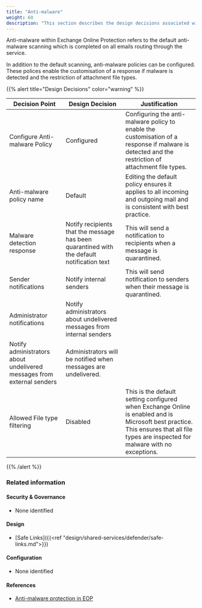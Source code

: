 ```yaml
---
title: "Anti-malware"
weight: 60
description: "This section describes the design decisions associated with Anti-malware Microsoft 365 security features for system(s) built using ASD's Blueprint for Secure Cloud."
---
```


Anti-malware within Exchange Online Protection refers to the default anti-malware scanning which is completed on all emails routing through the service.

In addition to the default scanning, anti-malware policies can be configured. These polices enable the customisation of a response if malware is detected and the restriction of attachment file types.

{{% alert title="Design Decisions" color="warning" %}}

| Decision Point                                                         | Design Decision                                                                            | Justification                                                                                                                                                                         |
|------------------------------------------------------------------------|--------------------------------------------------------------------------------------------|---------------------------------------------------------------------------------------------------------------------------------------------------------------------------------------|
| Configure Anti-malware Policy                                          | Configured                                                                                 | Configuring the anti-malware policy to enable the customisation of a response if malware is detected and the restriction of attachment file types.                                 |
| Anti-malware policy name                                               | Default                                                                                    | Editing the default policy ensures it applies to all incoming and outgoing mail and is consistent with best practice.                                                                 |
| Malware detection response                                             | Notify recipients that the message has been quarantined with the default notification text | This will send a notification to recipients when a message is quarantined.                                                                                                            |
| Sender notifications                                                   | Notify internal senders                                                                    | This will send notification to senders when their message is quarantined.                                                                                                             |
| Administrator notifications                                            | Notify administrators about undelivered messages from internal senders                     |                                                                                                                                                                                       |
| Notify administrators about undelivered messages from external senders | Administrators will be notified when messages are undelivered.                             |                                                                                                                                                                                       |
| Allowed File type filtering                                            | Disabled                                                                                   | This is the default setting configured when Exchange Online is enabled and is Microsoft best practice. This ensures that all file types are inspected for malware with no exceptions. |

{{% /alert %}}

### Related information

#### Security & Governance

* None identified

#### Design

* [Safe Links]({{<ref "design/shared-services/defender/safe-links.md">}})

#### Configuration

* None identified

#### References

* [Anti-malware protection in EOP](https://docs.microsoft.com/microsoft-365/security/office-365-security/anti-malware-protection?view=o365-worldwide)